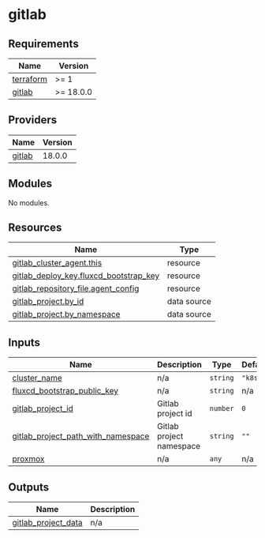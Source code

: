 # gitlab

<!-- BEGIN_TF_DOCS -->
## Requirements

| Name | Version |
|------|---------|
| <a name="requirement_terraform"></a> [terraform](#requirement\_terraform) | >= 1 |
| <a name="requirement_gitlab"></a> [gitlab](#requirement\_gitlab) | >= 18.0.0 |

## Providers

| Name | Version |
|------|---------|
| <a name="provider_gitlab"></a> [gitlab](#provider\_gitlab) | 18.0.0 |

## Modules

No modules.

## Resources

| Name | Type |
|------|------|
| [gitlab_cluster_agent.this](https://registry.terraform.io/providers/gitlabhq/gitlab/latest/docs/resources/cluster_agent) | resource |
| [gitlab_deploy_key.fluxcd_bootstrap_key](https://registry.terraform.io/providers/gitlabhq/gitlab/latest/docs/resources/deploy_key) | resource |
| [gitlab_repository_file.agent_config](https://registry.terraform.io/providers/gitlabhq/gitlab/latest/docs/resources/repository_file) | resource |
| [gitlab_project.by_id](https://registry.terraform.io/providers/gitlabhq/gitlab/latest/docs/data-sources/project) | data source |
| [gitlab_project.by_namespace](https://registry.terraform.io/providers/gitlabhq/gitlab/latest/docs/data-sources/project) | data source |

## Inputs

| Name | Description | Type | Default | Required |
|------|-------------|------|---------|:--------:|
| <a name="input_cluster_name"></a> [cluster\_name](#input\_cluster\_name) | n/a | `string` | `"k8s"` | no |
| <a name="input_fluxcd_bootstrap_public_key"></a> [fluxcd\_bootstrap\_public\_key](#input\_fluxcd\_bootstrap\_public\_key) | n/a | `string` | n/a | yes |
| <a name="input_gitlab_project_id"></a> [gitlab\_project\_id](#input\_gitlab\_project\_id) | Gitlab project id | `number` | `0` | no |
| <a name="input_gitlab_project_path_with_namespace"></a> [gitlab\_project\_path\_with\_namespace](#input\_gitlab\_project\_path\_with\_namespace) | Gitlab project namespace | `string` | `""` | no |
| <a name="input_proxmox"></a> [proxmox](#input\_proxmox) | n/a | `any` | n/a | yes |

## Outputs

| Name | Description |
|------|-------------|
| <a name="output_gitlab_project_data"></a> [gitlab\_project\_data](#output\_gitlab\_project\_data) | n/a |
<!-- END_TF_DOCS -->
